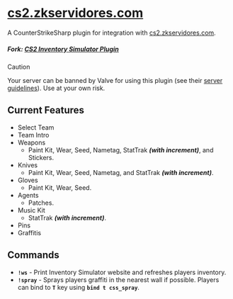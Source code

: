 ﻿# [cs2.zkservidores.com](https://cs2.zkservidores.com)
A CounterStrikeSharp plugin for integration with [cs2.zkservidores.com](https://cs2.zkservidores.com).

##### Fork: [CS2 Inventory Simulator Plugin](https://github.com/ianlucas/cs2-inventory-simulator-plugin)

> [!CAUTION]  
> Your server can be banned by Valve for using this plugin (see their [server guidelines](https://blog.counter-strike.net/index.php/server_guidelines)). Use at your own risk.

## Current Features
- Select Team
- Team Intro
- Weapons
  - Paint Kit, Wear, Seed, Nametag, StatTrak ***(with increment)***, and Stickers.
- Knives
  - Paint Kit, Wear, Seed, Nametag, and StatTrak ***(with increment)***.
- Gloves
  - Paint Kit, Wear, Seed.
- Agents
  - Patches.
- Music Kit
  - StatTrak ***(with increment)***.
- Pins
- Graffitis

## Commands
- **`!ws`** - Print Inventory Simulator website and refreshes players inventory.
- **`!spray`** - Sprays players graffiti in the nearest wall if possible. Players can bind to **`T`** key using **`bind t css_spray`**.

